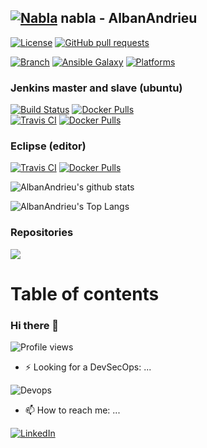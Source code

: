 

## [![Nabla](https://bababou.albandrieu.com/nabla/index/assets/nabla/nabla-4.png)](https://github.com/AlbanAndrieu) nabla - AlbanAndrieu

[![License](http://img.shields.io/:license-apache-blue.svg?style=flat-square)](http://www.apache.org/licenses/LICENSE-2.0.html)
[![GitHub pull requests](https://img.shields.io/github/issues-pr/AlbanAndrieu/AlbanAndrieu.svg)](https://github.com/AlbanAndrieu/AlbanAndrieu/pulls)<br/>

[![Branch](http://img.shields.io/github/tag/AlbanAndrieu/ansible-nabla.svg?style=flat-square)](https://github.com/AlbanAndrieu/ansible-nabla/tree/master)
[![Ansible Galaxy](https://img.shields.io/badge/galaxy-albanandrieu.ansible--nabla-660198.svg?style=flat)](https://galaxy.ansible.com/alban.andrieu/ansible-nabla)
[![Platforms](http://img.shields.io/badge/platforms-windows%20/%20macosx%20/%20ubuntu%20/%20redhat-lightgrey.svg?style=flat)](#)<br/>

<!--

### Hooks (python)

[![Jenkins build Status](http://albandrieu.com/jenkins/buildStatus/icon?job=nabla-hooks)](http://albandrieu.com/jenkins/job/nabla-hooks/)

### CPP (c++)

[![Jenkins build Status](http://albandrieu.com/jenkins/buildStatus/icon?job=nabla-cpp-interview-microsoft-cmake)](http://albandrieu.com/jenkins/job/nabla-cpp-interview-microsoft-cmake/)

-->

### Jenkins master and slave (ubuntu)

[![Build Status](https://app.travis-ci.com/AlbanAndrieu/ansible-jenkins-slave-docker.svg?branch=master)](https://app.travis-ci.com/AlbanAndrieu/ansible-jenkins-slave-docker)
[![Docker Pulls](https://img.shields.io/docker/pulls/nabla/ansible-jenkins-slave-docker)](https://hub.docker.com/r/nabla/ansible-jenkins-slave-docker)<br/>
[![Travis CI](https://img.shields.io/travis/AlbanAndrieu/jenkins-pipeline-scripts.svg?style=flat)](https://travis-ci.org/AlbanAndrieu/jenkins-pipeline-scripts)
[![Docker Pulls](https://img.shields.io/docker/pulls/nabla/jenkins-pipeline-scripts)](https://hub.docker.com/r/nabla/jenkins-pipeline-scripts)<br/>


### Eclipse (editor)

[![Travis CI](https://img.shields.io/travis/AlbanAndrieu/ansible-eclipse.svg?style=flat)](https://travis-ci.org/AlbanAndrieu/ansible-eclipse)
[![Docker Pulls](https://img.shields.io/docker/pulls/nabla/ansible-eclipse)](https://hub.docker.com/r/nabla/ansible-eclipse)<br/>

![AlbanAndrieu's github stats](https://github-readme-stats.vercel.app/api?username=AlbanAndrieu&theme=tokyonight&show_icons=true)

![AlbanAndrieu's Top Langs](https://github-readme-stats.vercel.app/api/top-langs/?username=AlbanAndrieu&langs_count=8&theme=tokyonight&layout=compact&card_width=445)

### Repositories

<a href="https://github.com/AlbanAndrieu/nabla-servers-bower-sample">
  <img align="center" src="https://github-readme-stats.vercel.app/api/pin/?username=AlbanAndrieu&repo=nabla-servers-bower-sample&theme=tokyonight" />
</a>

<!--[![Stackexchange profile](https://stackexchange.com/users/flair/4652074.png)](https://stackexchange.com/users/4652074)-->

# Table of contents

<!-- toc -->


<!-- tocstop -->

### Hi there 👋

![Profile views](https://komarev.com/ghpvc/?username=AlbanAndrieu&color=green)

- ⚡ Looking for a DevSecOps: ...

![Devops](https://bababou.albandrieu.com/nabla/index/assets/logo-devops.png)

- 📫 How to reach me: ...

[![LinkedIn](https://img.shields.io/badge/LinkedIn-0077B5?style=for-the-badge&logo=linkedin&logoColor=white)](https://www.linkedin.com/in/nabla/)

<!--
**AlbanAndrieu/AlbanAndrieu** is a ✨ _special_ ✨ repository because its `README.md` (this file) appears on your GitHub profile.

Here are some ideas to get you started:

- 🔭 I’m currently working on ...
- 🌱 I’m currently learning ...
- 👯 I’m looking to collaborate on ...
- 🤔 I’m looking for help with ...
- 💬 Ask me about ...
- 😄 Pronouns: ...

-->
